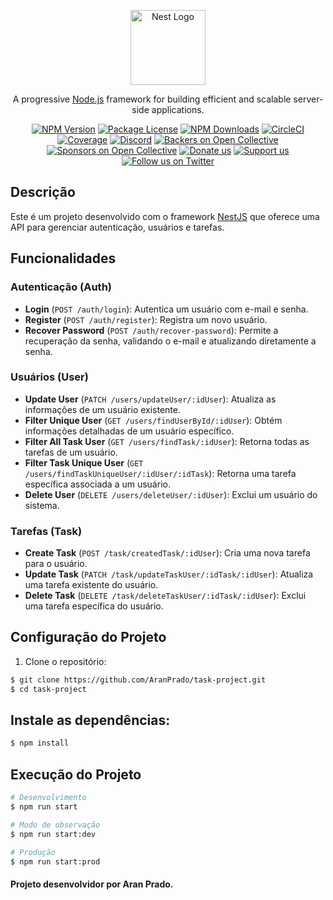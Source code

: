 <p align="center">
  <a href="http://nestjs.com/" target="blank"><img src="https://nestjs.com/img/logo-small.svg" width="120" alt="Nest Logo" /></a>
</p>

[circleci-image]: https://img.shields.io/circleci/build/github/nestjs/nest/master?token=abc123def456
[circleci-url]: https://circleci.com/gh/nestjs/nest

  <p align="center">A progressive <a href="http://nodejs.org" target="_blank">Node.js</a> framework for building efficient and scalable server-side applications.</p>
    <p align="center">
<a href="https://www.npmjs.com/~nestjscore" target="_blank"><img src="https://img.shields.io/npm/v/@nestjs/core.svg" alt="NPM Version" /></a>
<a href="https://www.npmjs.com/~nestjscore" target="_blank"><img src="https://img.shields.io/npm/l/@nestjs/core.svg" alt="Package License" /></a>
<a href="https://www.npmjs.com/~nestjscore" target="_blank"><img src="https://img.shields.io/npm/dm/@nestjs/common.svg" alt="NPM Downloads" /></a>
<a href="https://circleci.com/gh/nestjs/nest" target="_blank"><img src="https://img.shields.io/circleci/build/github/nestjs/nest/master" alt="CircleCI" /></a>
<a href="https://coveralls.io/github/nestjs/nest?branch=master" target="_blank"><img src="https://coveralls.io/repos/github/nestjs/nest/badge.svg?branch=master#9" alt="Coverage" /></a>
<a href="https://discord.gg/G7Qnnhy" target="_blank"><img src="https://img.shields.io/badge/discord-online-brightgreen.svg" alt="Discord"/></a>
<a href="https://opencollective.com/nest#backer" target="_blank"><img src="https://opencollective.com/nest/backers/badge.svg" alt="Backers on Open Collective" /></a>
<a href="https://opencollective.com/nest#sponsor" target="_blank"><img src="https://opencollective.com/nest/sponsors/badge.svg" alt="Sponsors on Open Collective" /></a>
  <a href="https://paypal.me/kamilmysliwiec" target="_blank"><img src="https://img.shields.io/badge/Donate-PayPal-ff3f59.svg" alt="Donate us"/></a>
    <a href="https://opencollective.com/nest#sponsor"  target="_blank"><img src="https://img.shields.io/badge/Support%20us-Open%20Collective-41B883.svg" alt="Support us"></a>
  <a href="https://twitter.com/nestframework" target="_blank"><img src="https://img.shields.io/twitter/follow/nestframework.svg?style=social&label=Follow" alt="Follow us on Twitter"></a>
</p>
  <!--[![Backers on Open Collective](https://opencollective.com/nest/backers/badge.svg)](https://opencollective.com/nest#backer)
  [![Sponsors on Open Collective](https://opencollective.com/nest/sponsors/badge.svg)](https://opencollective.com/nest#sponsor)-->

## Descrição

Este é um projeto desenvolvido com o framework [NestJS](https://nestjs.com/) que oferece uma API para gerenciar autenticação, usuários e tarefas.

## Funcionalidades

### Autenticação (Auth)
- **Login** (`POST /auth/login`): Autentica um usuário com e-mail e senha.
- **Register** (`POST /auth/register`): Registra um novo usuário.
- **Recover Password** (`POST /auth/recover-password`): Permite a recuperação da senha, validando o e-mail e atualizando diretamente a senha.

### Usuários (User)
- **Update User** (`PATCH /users/updateUser/:idUser`): Atualiza as informações de um usuário existente.
- **Filter Unique User** (`GET /users/findUserById/:idUser`): Obtém informações detalhadas de um usuário específico.
- **Filter All Task User** (`GET /users/findTask/:idUser`): Retorna todas as tarefas de um usuário.
- **Filter Task Unique User** (`GET /users/findTaskUniqueUser/:idUser/:idTask`): Retorna uma tarefa específica associada a um usuário.
- **Delete User** (`DELETE /users/deleteUser/:idUser`): Exclui um usuário do sistema.

### Tarefas (Task)
- **Create Task** (`POST /task/createdTask/:idUser`): Cria uma nova tarefa para o usuário.
- **Update Task** (`PATCH /task/updateTaskUser/:idTask/:idUser`): Atualiza uma tarefa existente do usuário.
- **Delete Task** (`DELETE /task/deleteTaskUser/:idTask/:idUser`): Exclui uma tarefa específica do usuário.

## Configuração do Projeto

1. Clone o repositório:

```bash
$ git clone https://github.com/AranPrado/task-project.git
$ cd task-project
```
## Instale as dependências:

```bash
$ npm install
```

## Execução do Projeto

```bash
# Desenvolvimento
$ npm run start

# Modo de observação
$ npm run start:dev

# Produção
$ npm run start:prod
```

#### Projeto desenvolvidor por Aran Prado.



